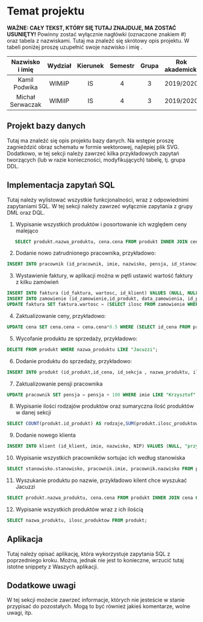 # Temat projektu
**WAŻNE: CAŁY TEKST, KTÓRY SIĘ TUTAJ ZNAJDUJE, MA ZOSTAĆ USUNIĘTY!** Powinny zostać wyłącznie nagłówki (oznaczone znakiem #) oraz tabela z nazwiskami.
Tutaj ma znaleźć się skrótowy opis projektu. W tabeli poniżej proszę uzupełnić swoje nazwisko i imię
.

| Nazwisko i imię | Wydział | Kierunek | Semestr | Grupa | Rok akademicki |
| :-------------: | :-----: | :------: | :-----: | :---: | :------------: |
| Kamil Podwika         | WIMiIP  | IS       |   4     | 3     | 2019/2020      |
| Michał Serwaczak        | WIMiIP  | IS       |   4     | 3     | 2019/2020      |

## Projekt bazy danych

Tutaj ma znaleźć się opis projektu bazy danych. Na wstępie proszę zagnieździć obraz schematu w formie wektorowej, najlepiej plik SVG. Dodatkowo, w tej sekcji należy zawrzeć kilka przykładowych zapytań tworzących (lub w razie konieczności, modyfikujących) tabelę, tj. grupa DDL.

## Implementacja zapytań SQL
Tutaj należy wylistować wszystkie funkcjonalności, wraz z odpowiednimi zapytaniami SQL. W tej sekcji należy zawrzeć wyłącznie zapytania z grupy DML oraz DQL.
1. Wypisanie wszystkich produktów i posortowanie ich względem ceny malejąco
 ```sql
    SELECT produkt.nazwa_produktu, cena.cena FROM produkt INNER JOIN cena ON cena.id_cena = produkt.id_cena ORDER BY cena.cena DESC;
```
2. Dodanie nowo zatrudnionego pracownika, przykładowo:
```sql
INSERT INTO pracownik (id_pracownik, imie, nazwisko, pensja, id_stanowisko) VALUES (NULL, "przyklad_imie", "przyklad_nazwisko", 9999, (SELECT id_stanowisko FROM stanowisko where id_stanowisko=2));
```
3. Wystawienie faktury, w aplikacji można w pętli ustawić wartość faktury z kilku zamówień
```sql
INSERT INTO faktura (id_faktura, wartosc, id_klient) VALUES (NULL, NULL, 1);
INSERT INTO zamowienie (id_zamowienie,id_produkt, data_zamowienia, id_pracownik, ilosc, id_faktura) VALUES (NULL, (SELECT id_produkt FROM produkt WHERE id_produkt = 5), "2020-05-17", (SELECT id_pracownik FROM pracownik WHERE id_pracownik= 4), 2, (SELECT id_faktura FROM faktura WHERE id_faktura = 3));
UPDATE faktura SET faktura.wartosc = (SELECT ilosc FROM zamowienie WHERE id_zamowienie = 2) * (SELECT cena FROM cena INNER JOIN produkt ON cena.id_cena = produkt.id_cena WHERE produkt.id_produkt = 5) WHERE id_faktura = 3;
```
4. Zaktualizowanie ceny, przykładowo:
```sql
UPDATE cena SET cena.cena = cena.cena*0.5 WHERE (SELECT id_cena FROM produkt WHERE nazwa_produktu LIKE "Jacuzzi");
```
5. Wycofanie produktu ze sprzedaży, przykładowo:
```sql
DELETE FROM produkt WHERE nazwa_produktu LIKE "Jacuzzi";
```
6. Dodanie produktu do sprzedaży, przykładowo:
```sql
INSERT INTO produkt (id_produkt,id_cena, id_sekcja , nazwa_produktu, ilosc_produktow) VALUES (0, (SELECT id_cena FROM cena WHERE cena = 7000), (SELECT id_sekcja FROM sekcja WHERE sekcja LIKE "Ogrodnicza"), "Jacuzzi", 2);
```
7. Zaktualizowanie pensji pracownika
```sql
UPDATE pracownik SET pensja = pensja + 100 WHERE imie LIKE "Krzysztof" AND nazwisko LIKE "Krawczyk";
```
8. Wypisanie ilości rodzajów produktów oraz sumaryczna ilość produktów w danej sekcji
```sql
SELECT COUNT(produkt.id_produkt) AS rodzaje,SUM(produkt.ilosc_produktow) as produkty, sekcja.sekcja FROM produkt INNER JOIN sekcja ON produkt.id_sekcja = sekcja.id_sekcja GROUP BY sekcja;
```
9. Dodanie nowego klienta
```sql
INSERT INTO klient (id_klient, imie, nazwisko, NIP) VALUES (NULL, "przyklad", "przyklad", "9999999999");
```
10. Wypisanie wszystkich pracowników sortujac ich według stanowiska
```sql
SELECT stanowisko.stanowisko, pracownik.imie, pracownik.nazwisko FROM pracownik INNER JOIN stanowisko ON pracownik.id_stanowisko = stanowisko.id_stanowisko ORDER BY stanowisko.stanowisko DESC;
```
11. Wyszukanie produktu po nazwie, przykładowo kilent chce wyszukać Jacuzzi
```sql
SELECT produkt.nazwa_produktu, cena.cena FROM produkt INNER JOIN cena ON produkt.id_cena = cena.id_cena WHERE nazwa_produktu LIKE "Jacuzzi";
```
12. Wypisanie wszystkich produktów wraz z ich ilością
```sql
SELECT nazwa_produktu, ilosc_produktow FROM produkt;
```
## Aplikacja
Tutaj należy opisać aplikację, która wykorzystuje zapytania SQL z poprzedniego kroku. Można, jednak nie jest to konieczne, wrzucić tutaj istotne snippety z Waszych aplikacji.

## Dodatkowe uwagi
W tej sekcji możecie zawrzeć informacje, których nie jesteście w stanie przypisać do pozostałych. Mogą to być również jakieś komentarze, wolne uwagi, itp.
